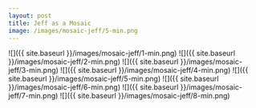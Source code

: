 ```yaml
---
layout: post
title: Jeff as a Mosaic
image: /images/mosaic-jeff/5-min.png
---
```


![]({{ site.baseurl }}/images/mosaic-jeff/1-min.png)
![]({{ site.baseurl }}/images/mosaic-jeff/2-min.png)
![]({{ site.baseurl }}/images/mosaic-jeff/3-min.png)
![]({{ site.baseurl }}/images/mosaic-jeff/4-min.png)
![]({{ site.baseurl }}/images/mosaic-jeff/5-min.png)
![]({{ site.baseurl }}/images/mosaic-jeff/6-min.png)
![]({{ site.baseurl }}/images/mosaic-jeff/7-min.png)
![]({{ site.baseurl }}/images/mosaic-jeff/8-min.png)



